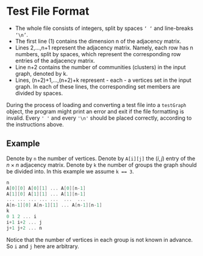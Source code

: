 Test File Format
================
-   The whole file consists of integers, split by spaces `‘ ‘` and line-breaks
    `‘\n’`.
-   The first line (1) contains the dimension n of the adjacency matrix.
-   Lines 2,...,n+1 represent the adjacency matrix. Namely, each row has
    n numbers, split by spaces, which represent the corresponding row
    entries of the adjacency matrix.
-   Line n+2 contains the number of communities (clusters) in the input
    graph, denoted by k.
-   Lines, (n+2)+1,...,(n+2)+k represent - each - a vertices set in the
    input graph. In each of these lines, the corresponding set members are
    divided by spaces.

During the process of loading and converting a test file into a `testGraph` object, the program might print an error and exit if the file formatting is invalid. Every `' '` and every `'\n'` should be placed correctly, according to the instructions above.

## Example

Denote by `n` the number of vertices. Denote by `A[i][j]` the $(i,j)$ entry of the $n \times n$ adjacency matrix. Denote by `k` the number of groups the graph should be divided into. In this example we assume `k == 3`.

```c
n
A[0][0] A[0][1] ... A[0][n-1]
A[1][0] A[1][1] ... A[1][n-1]
... ... ... ... ...  ...  ...
A[n-1][0] A[n-1][1] ... A[n-1][n-1]
k
0 1 2 ... i
i+1 i+2 ... j
j+1 j+2 ... n
```

Notice that the number of vertices in each group is not known in advance. So `i` and `j`  here are arbitrary.